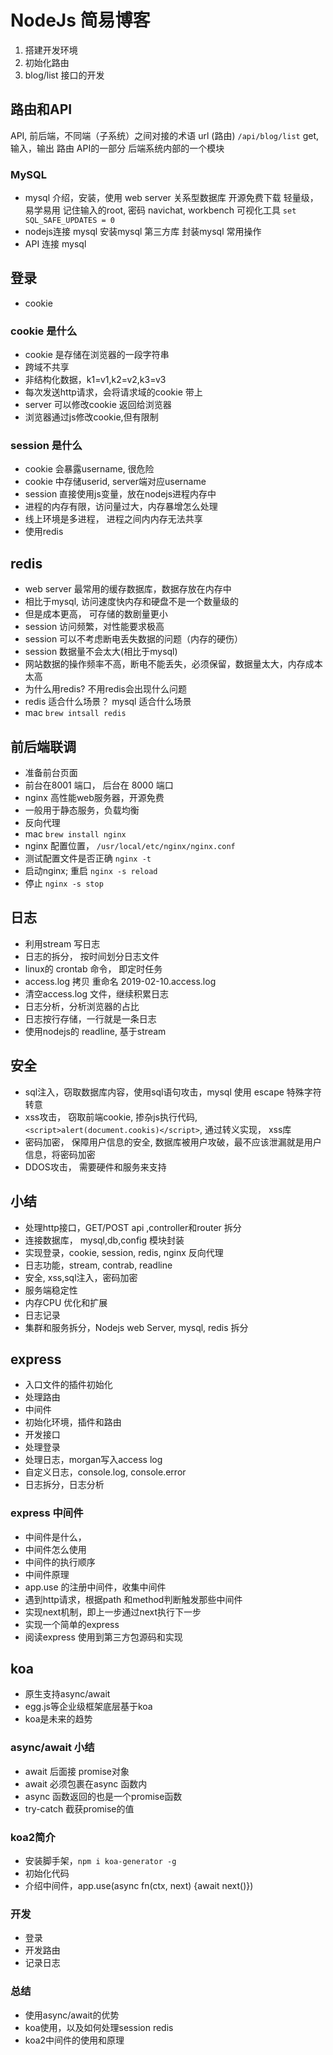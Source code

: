 # NodeJs 简易博客
1. 搭建开发环境
2. 初始化路由
3. blog/list 接口的开发

## 路由和API
API, 前后端，不同端（子系统）之间对接的术语
url (路由) `/api/blog/list` get, 输入，输出
路由
API的一部分
后端系统内部的一个模块

### MySQL
- mysql 介绍，安装，使用
  web server 关系型数据库
  开源免费下载
  轻量级，易学易用
  记住输入的root, 密码 
  navichat, workbench 可视化工具 
  `set SQL_SAFE_UPDATES = 0`
- nodejs连接 mysql
  安装mysql 第三方库
  封装mysql 常用操作
- API 连接 mysql


## 登录
- cookie
  
### cookie 是什么
- cookie 是存储在浏览器的一段字符串
- 跨域不共享
- 非结构化数据，k1=v1,k2=v2,k3=v3
- 每次发送http请求，会将请求域的cookie 带上
- server 可以修改cookie 返回给浏览器
- 浏览器通过js修改cookie,但有限制

### session 是什么
- cookie 会暴露username, 很危险
- cookie 中存储userid, server端对应username
- session 直接使用js变量，放在nodejs进程内存中 
- 进程的内存有限，访问量过大，内存暴增怎么处理
- 线上环境是多进程， 进程之间内内存无法共享
- 使用redis
  
## redis
- web server 最常用的缓存数据库，数据存放在内存中
- 相比于mysql, 访问速度快内存和硬盘不是一个数量级的
- 但是成本更高， 可存储的数剧量更小
- session 访问频繁，对性能要求极高
- session 可以不考虑断电丢失数据的问题（内存的硬伤）
- session 数据量不会太大(相比于mysql)
- 网站数据的操作频率不高，断电不能丢失，必须保留，数据量太大，内存成本太高 
- 为什么用redis? 不用redis会出现什么问题
- redis 适合什么场景？ mysql 适合什么场景
- mac `brew intsall redis`
  
## 前后端联调
- 准备前台页面
- 前台在8001 端口， 后台在 8000 端口
- nginx 高性能web服务器，开源免费
- 一般用于静态服务，负载均衡
- 反向代理
- mac `brew install nginx `
- nginx 配置位置， `/usr/local/etc/nginx/nginx.conf`
- 测试配置文件是否正确 `nginx -t`
- 启动nginx; 重启 `nginx -s reload`
- 停止 `nginx -s stop`

## 日志
- 利用stream 写日志
- 日志的拆分， 按时间划分日志文件
- linux的 crontab 命令， 即定时任务
- access.log 拷贝 重命名 2019-02-10.access.log
- 清空access.log 文件，继续积累日志
- 日志分析，分析浏览器的占比
- 日志按行存储，一行就是一条日志
- 使用nodejs的 readline, 基于stream

## 安全
- sql注入，窃取数据库内容，使用sql语句攻击，mysql 使用 escape 特殊字符转意
- xss攻击， 窃取前端cookie, 掺杂js执行代码, `<script>alert(document.cookis)</script>`, 通过转义实现， xss库
- 密码加密， 保障用户信息的安全, 数据库被用户攻破，最不应该泄漏就是用户信息，将密码加密
- DDOS攻击， 需要硬件和服务来支持

## 小结
- 处理http接口，GET/POST api ,controller和router 拆分
- 连接数据库， mysql,db,config 模块封装
- 实现登录，cookie, session, redis, nginx 反向代理
- 日志功能，stream, contrab, readline
- 安全, xss,sql注入，密码加密
- 服务端稳定性
- 内存CPU 优化和扩展
- 日志记录
- 集群和服务拆分，Nodejs web Server, mysql, redis 拆分

## express
- 入口文件的插件初始化
- 处理路由
- 中间件
- 初始化环境，插件和路由
- 开发接口
- 处理登录
- 处理日志，morgan写入access log
- 自定义日志，console.log, console.error
- 日志拆分，日志分析
  
### express 中间件
- 中间件是什么，
- 中间件怎么使用
- 中间件的执行顺序
- 中间件原理
- app.use 的注册中间件，收集中间件
- 遇到http请求，根据path 和method判断触发那些中间件
- 实现next机制，即上一步通过next执行下一步
- 实现一个简单的express
- 阅读express 使用到第三方包源码和实现


## koa
- 原生支持async/await
- egg.js等企业级框架底层基于koa
- koa是未来的趋势

### async/await 小结
- await 后面接 promise对象
- await 必须包裹在async 函数内
- async 函数返回的也是一个promise函数
- try-catch 截获promise的值

### koa2简介
- 安装脚手架，`npm i koa-generator -g`
- 初始化代码
- 介绍中间件，app.use(async fn(ctx, next) {await next()})
  
### 开发
- 登录
- 开发路由
- 记录日志

### 总结
- 使用async/await的优势
- koa使用，以及如何处理session redis
- koa2中间件的使用和原理
